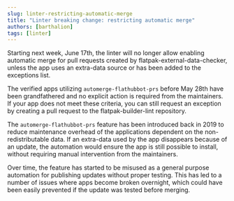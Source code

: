 ```yaml
---
slug: linter-restricting-automatic-merge
title: "Linter breaking change: restricting automatic merge"
authors: [barthalion]
tags: [linter]
---
```


Starting next week, June 17th, the linter will no longer allow enabling
automatic merge for pull requests created by flatpak-external-data-checker,
unless the app uses an extra-data source or has been added to the exceptions list.

The verified apps utilizing `automerge-flathubbot-prs` before May 28th have been
grandfathered and no explicit action is required from the maintainers. If your app
does not meet these criteria, you can still request an exception by creating a
pull request to the flatpak-builder-lint repository.

The `automerge-flathubbot-prs` feature has been introduced back in 2019 to reduce
maintenance overhead of the applications dependent on the non-redistributable data.
If an extra-data used by the app disappears because of an update, the automation
would ensure the app is still possible to install, without requiring manual
intervention from the maintainers.

Over time, the feature has started to be misused as a general purpose automation
for publishing updates without proper testing. This has led to a number of issues
where apps become broken overnight, which could have been easily prevented if the
update was tested before merging.
